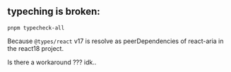 
## typeching is broken: 

```
pnpm typecheck-all
```

Because `@types/react` v17 is resolve as peerDependencies of react-aria in the react18 project.

Is there a workaround ??? idk..
